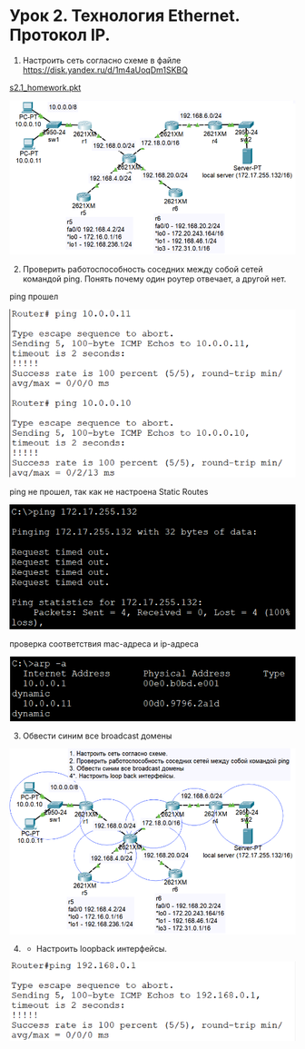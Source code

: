 # Урок 2. Технология Ethernet. Протокол IP.

1. Настроить сеть согласно схеме в файле https://disk.yandex.ru/d/1m4aUoqDm1SKBQ

[s2.1_homework.pkt](https://github.com/Iv4nGB/ComputerNetworksHW2/blob/main/s2.1_homework.pkt)

![скрин выполненой работы](ScreenHW2/Homework2_1.png)

2. Проверить работоспособность соседних между собой сетей командой ping. Понять почему один роутер отвечает, а другой нет.

ping прошел

![скрин выполненой работы](ScreenHW2/Homework2_2.png)

ping не прошел, так как не настроена Static Routes

![скрин выполненой работы](ScreenHW2/Homework2_3.png)

проверка соответствия mac-адреса и ip-адреса

![скрин выполненой работы](ScreenHW2/Homework2_4.png)

3. Обвести синим все broadcast домены

![скрин выполненой работы](ScreenHW2/Homework2_5.png)

4. * Настроить loopback интерфейсы.

![скрин выполненой работы](ScreenHW2/Homework2_6.png)

